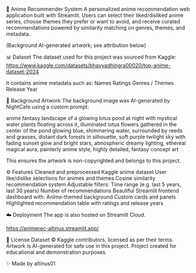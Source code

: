 🌸 Anime Recommender System
A personalized anime recommendation web application built with Streamlit.
Users can select their liked/disliked anime series, choose themes they prefer or want to avoid, and receive curated recommendations powered by similarity matching on genres, themes, and metadata.

(Background AI-generated artwork; see attribution below)


📊 Dataset
The dataset used for this project was sourced from Kaggle:
https://www.kaggle.com/datasets/bhavyadhingra00020/top-anime-dataset-2024

It contains anime metadata such as:
Names
Ratings
Genres / Themes
Release Year

🎨 Background Artwork
The background image was AI-generated by NightCafe using a custom prompt:

anime fantasy landscape of a glowing lotus pond at night with 
mystical water plants floating across it, 
illuminated lotus flowers gathered in the center of the pond glowing blue, shimmering water, 
surrounded by reeds and grasses, distant dark forests in silhouette, 
soft purple twilight sky with fading sunset glow and bright stars, 
atmospheric dreamy lighting, ethereal magical aura, painterly anime style, 
highly detailed, fantasy concept art

This ensures the artwork is non-copyrighted and belongs to this project.

⚙️ Features
Cleaned and preprocessed Kaggle anime dataset
User like/dislike selections for animes and themes
Cosine similarity recommendation system
Adjustable filters:
Time range (e.g. last 5 years, last 30 years)
Number of recommendations
Beautiful Streamlit frontend dashboard with:
Anime-themed background
Custom cards and panels
Highlighted recommendation table with ratings and release years

☁️ Deployment
The app is also hosted on Streamlit Cloud.

https://animerec-altinus.streamlit.app/


📜 License
Dataset © Kaggle contributors, licensed as per their terms.
Artwork is AI-generated for safe use in this project.
Project created for educational and demonstration purposes.

✨ Made by altinus01




